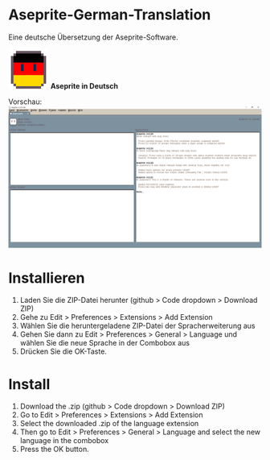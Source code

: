 # Aseprite-German-Translation
Eine deutsche Übersetzung der Aseprite-Software.

![Aseprite-German-Translation-Vorschau](https://github.com/dotheflopboy/Aseprite-German-Translation/blob/main/image/de.png)
**Aseprite in Deutsch**


Vorschau:
![Aseprite-German-Translation-Vorschau](https://github.com/dotheflopboy/Aseprite-German-Translation/blob/main/image/Vorschau.PNG)

# Installieren
1. Laden Sie die ZIP-Datei herunter (github > Code dropdown > Download ZIP)
2. Gehe zu Edit > Preferences > Extensions > Add Extension
3. Wählen Sie die heruntergeladene ZIP-Datei der Spracherweiterung aus
4. Gehen Sie dann zu Edit > Preferences > General > Language und wählen Sie die neue Sprache in der Combobox aus
5. Drücken Sie die OK-Taste.


# Install
1. Download the .zip (github > Code dropdown > Download ZIP)
2. Go to Edit > Preferences > Extensions > Add Extension
3. Select the downloaded .zip of the language extension
4. Then go to Edit > Preferences > General > Language and select the new language in the combobox
5. Press the OK button.
